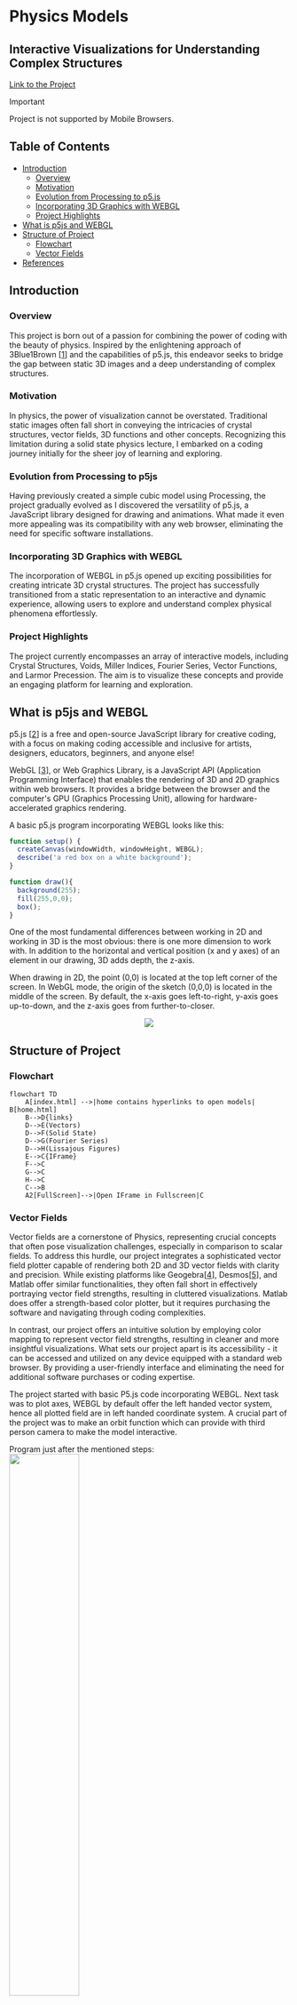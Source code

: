 # Physics Models
## Interactive Visualizations for Understanding Complex Structures

[Link to the Project](https://vyasmokalzz.github.io/Physics-Models/)
> [!IMPORTANT]
> Project is not supported by Mobile Browsers.

## Table of Contents
- [Introduction](#Introduction)
  - [Overview](#Overview) 
  - [Motivation](#Motivation)
  - [Evolution from Processing to p5.js](#Evolution-from-Processing-to-p5.js)
  - [Incorporating 3D Graphics with WEBGL](#Incorporating-3D-Graphics-with-WEBGL)
  - [Project Highlights](#Project-Highlights)
- [What is p5js and WEBGL](#What-is-p5js-and-WEBGL)
- [Structure of Project](#Structure-of-Project)
  - [Flowchart](#Flowchart)
  - [Vector Fields](#Vectors-Fields)
- [References](#References)

## Introduction
### Overview
This project is born out of a passion for combining the power of coding with the beauty of physics. Inspired by the enlightening approach of 3Blue1Brown [[1](https://www.youtube.com/@3blue1brown)] and the capabilities of p5.js, this endeavor seeks to bridge the gap between static 3D images and a deep understanding of complex structures.

### Motivation
In physics, the power of visualization cannot be overstated. Traditional static images often fall short in conveying the intricacies of crystal structures, vector fields, 3D functions and other concepts. Recognizing this limitation during a solid state physics lecture, I embarked on a coding journey initially for the sheer joy of learning and exploring.

### Evolution from Processing to p5js
Having previously created a simple cubic model using Processing, the project gradually evolved as I discovered the versatility of p5.js, a JavaScript library designed for drawing and animations. What made it even more appealing was its compatibility with any web browser, eliminating the need for specific software installations.

### Incorporating 3D Graphics with WEBGL
The incorporation of WEBGL in p5.js opened up exciting possibilities for creating intricate 3D crystal structures. The project has successfully transitioned from a static representation to an interactive and dynamic experience, allowing users to explore and understand complex physical phenomena effortlessly.

### Project Highlights
The project currently encompasses an array of interactive models, including Crystal Structures, Voids, Miller Indices, Fourier Series, Vector Functions, and Larmor Precession. The aim is to visualize these concepts and provide an engaging platform for learning and exploration.

## What is p5js and WEBGL
p5.js [[2](https://p5js.org/)] is a free and open-source JavaScript library for creative coding, with a focus on making coding accessible and inclusive for artists, designers, educators, beginners, and anyone else!

WebGL [[3](https://p5js.org/learn/getting-started-in-webgl-coords-and-transform.html)], or Web Graphics Library, is a JavaScript API (Application Programming Interface) that enables the rendering of 3D and 2D graphics within web browsers. It provides a bridge between the browser and the computer's GPU (Graphics Processing Unit), allowing for hardware-accelerated graphics rendering.

A basic p5.js program incorporating WEBGL looks like this:
```javascript
function setup() {
  createCanvas(windowWidth, windowHeight, WEBGL);
  describe('a red box on a white background');
}

function draw(){
  background(255);
  fill(255,0,0);
  box();
}
```
One of the most fundamental differences between working in 2D and working in 3D is the most obvious: there is one more dimension to work with. In addition to the horizontal and vertical position (x and y axes) of an element in our drawing, 3D adds depth, the z-axis.

When drawing in 2D, the point (0,0) is located at the top left corner of the screen. In WebGL mode, the origin of the sketch (0,0,0) is located in the middle of the screen. By default, the x-axis goes left-to-right, y-axis goes up-to-down, and the z-axis goes from further-to-closer.
<div align = "center">
  <img src = "https://github.com/vyasmokalzz/Physics-Models/assets/102199618/8e518f44-cc10-4a11-a345-6eeafc6b24d5">
</div>

## Structure of Project
### Flowchart
```mermaid
flowchart TD
    A[index.html] -->|home contains hyperlinks to open models| B[home.html]
    B-->D{links}
    D-->E(Vectors)
    D-->F(Solid State)
    D-->G(Fourier Series)
    D-->H(Lissajous Figures)
    E-->C{IFrame}
    F-->C
    G-->C
    H-->C
    C-->B
    A2[FullScreen]-->|Open IFrame in Fullscreen|C
```
### Vector Fields
Vector fields are a cornerstone of Physics, representing crucial concepts that often pose visualization challenges, especially in comparison to scalar fields. To address this hurdle, our project integrates a sophisticated vector field plotter capable of rendering both 2D and 3D vector fields with clarity and precision. While existing platforms like Geogebra[[4](https://www.geogebra.org/m/u3xregNW)], Desmos[[5](https://www.desmos.com/calculator/ixxmfu8pbj)], and Matlab offer similar functionalities, they often fall short in effectively portraying vector field strengths, resulting in cluttered visualizations. Matlab does offer a strength-based color plotter, but it requires purchasing the software and navigating through coding complexities.

In contrast, our project offers an intuitive solution by employing color mapping to represent vector field strengths, resulting in cleaner and more insightful visualizations. What sets our project apart is its accessibility - it can be accessed and utilized on any device equipped with a standard web browser. By providing a user-friendly interface and eliminating the need for additional software purchases or coding expertise.

The project started with basic P5.js code incorporating WEBGL. Next task was to plot axes, WEBGL by default offer the left handed vector system, hence all plotted field are in left handed coordinate system. A crucial part of the project was to make an orbit function which can provide with third person camera to make the model interactive.

<div>
  Program just after the mentioned steps:
  <img src="https://github.com/vyasmokalzz/Physics-Models/assets/102199618/0b23fbf4-0fc9-460b-a36c-90344790dda0" width="50%">
</div>

Next Task was to create an Arrow object which will plot an arrow at the desired location to specify the direction of the field at that point. P5.js has cone and cylinder functions which makes the job much easier.
```javascript
cone([radius], [height], [detailX], [detailY], [cap]);
cylinder([radius], [height], [detailX], [detailY], [bottomCap], [topCap]);
```
Together with translate function we can easily make an arrow as shown above. The orientation of the arrow at point can be set by using rotateZ() and rotateX() whose offset can be determined by the field functions.
<div>
  <img src="https://github.com/vyasmokalzz/Physics-Models/assets/102199618/119deea1-9945-46f2-b269-5fddc932c91c" width="50%">
</div>

Next to plot a field many arrow objects would be needed, hence 2D and and 3D arrays are used, and on each location of the array an arrow object is stored the location, fields component wise magnitude and orientation angle are all stored in arrow object.
<div>
  <img src="https://github.com/vyasmokalzz/Physics-Models/assets/102199618/9c91b056-6233-42f7-a242-18e2764d1bfc" width="50%">
</div>
Now most important task was to add colors to the arrows. What makes it complicated is to assign color
## References
1. https://www.youtube.com/@3blue1brown
2. https://p5js.org/
3. https://p5js.org/learn/getting-started-in-webgl-coords-and-transform.html
4. https://www.geogebra.org/m/u3xregNW
5. https://www.desmos.com/calculator/ixxmfu8pbj
